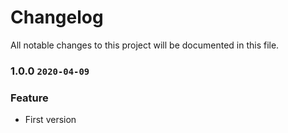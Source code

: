 # Changelog
All notable changes to this project will be documented in this file.

### 1.0.0 `2020-04-09`
### Feature
* First version